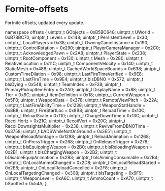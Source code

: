 # Fornite-offsets
Fortnite offsets, updated every update.

namespace offsets
{
    uintptr_t GObjects = 0xB5BC648;
    uintptr_t UWorld = 0xB78BC70;
    uintptr_t Levels = 0x148;
    uintptr_t PersistentLevel = 0x30;
    uintptr_t LocalPlayers = 0x38;
    uintptr_t OwningGameInstance = 0x190;
    uintptr_t ControlRotation = 0x290;
    uintptr_t PlayerCameraManager = 0x2C0;
    uintptr_t AcknowledgedPawn = 0x2A8;
    uintptr_t PlayerState = 0x238;
    uintptr_t RootComponent = 0x130;
    uintptr_t Mesh = 0x280;
    uintptr_t RelativeLocation = 0x11C;
    uintptr_t ComponentVelocity = 0x140;
    uintptr_t StaticMesh = 0x488;
    uintptr_t CachedWorldSpaceBounds = 0x638;
    uintptr_t CustomTimeDilation = 0x98;
    uintptr_t LastFireTimeVerified = 0x9E8;
    uintptr_t LastFireTime = 0x9E4;
    uintptr_t bIsDBNO = 0x572;
    uintptr_t bIsDying = 0x548;
    uintptr_t TeamIndex = 0xF28;
    uintptr_t PrimaryPickupItemEntry = 0x2A0;
    uintptr_t DisplayName = 0x88;
    uintptr_t Tier = 0x6C;
    uintptr_t ItemDefinition = 0x18;
    uintptr_t CurrentWeapon = 0x5F8;
    uintptr_t WeaponData = 0x378;
    uintptr_t RemoteViewPitch = 0x22A;
    uintptr_t LastFireAbilityTime = 0x1238;
    uintptr_t WeaponStatHandle = 0x8B8;
    uintptr_t FireStartLoc = 0x8B8;
    uintptr_t ReloadTime = 0x10C;
    uintptr_t ReloadScale = 0x110;
    uintptr_t ChargeDownTime = 0x13C;
    uintptr_t RecoilHoriz = 0x21C;
    uintptr_t RecoilVert = 0x20C;
    uintptr_t RecoilDownsightsMultiplier = 0x238;
    uintptr_t ReviveFromDBNOTime = 0x3758;
    uintptr_t bADSWhileNotOnGround = 0x3E51;
    uintptr_t WeaponReloadMontage = 0x1298;
    uintptr_t ReloadAnimation = 0x1268;
    uintptr_t OnPressTrigger = 0x268;
    uintptr_t OnReleaseTrigger = 0x278;
    uintptr_t bIsEquippingWeapon = 0x2B0;
    uintptr_t bIsReloadingWeapon = 0x2B1;
    uintptr_t bIsChargingWeapon = 0x2B2;
    uintptr_t bDisableEquipAnimation = 0x2B3;
    uintptr_t bIsAimingConsumable = 0x2B4;
    uintptr_t OnLocalAmmoChanged = 0x2D8;
    uintptr_t OnLocalReloadStarted = 0x2E8;
    uintptr_t OnLocalReloadCancelled = 0x2F8;
    uintptr_t OnLocalTargetingChanged = 0x308;
    uintptr_t bIsTargeting = 0x9F9;
    uintptr_t WeaponLevel = 0xA6C;
    uintptr_t AmmoCount = 0xA70;
    uintptr_t bSpotted = 0x54A;
}
